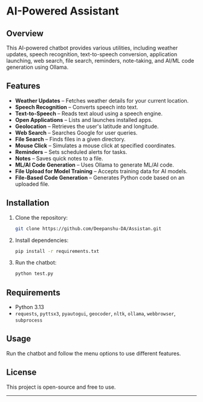 # **AI-Powered Assistant**

## **Overview**  
This AI-powered chatbot provides various utilities, including weather updates, speech recognition, text-to-speech conversion, application launching, web search, file search, reminders, note-taking, and AI/ML code generation using Ollama.

## **Features**  

- **Weather Updates** – Fetches weather details for your current location.  
- **Speech Recognition** – Converts speech into text.  
- **Text-to-Speech** – Reads text aloud using a speech engine.  
- **Open Applications** – Lists and launches installed apps.  
- **Geolocation** – Retrieves the user's latitude and longitude.  
- **Web Search** – Searches Google for user queries.  
- **File Search** – Finds files in a given directory.  
- **Mouse Click** – Simulates a mouse click at specified coordinates.  
- **Reminders** – Sets scheduled alerts for tasks.  
- **Notes** – Saves quick notes to a file.  
- **ML/AI Code Generation** – Uses Ollama to generate ML/AI code.  
- **File Upload for Model Training** – Accepts training data for AI models.  
- **File-Based Code Generation** – Generates Python code based on an uploaded file.  

## **Installation**  

1. Clone the repository:  
   ```sh
   git clone https://github.com/Deepanshu-DA/Assistan.git
   ```

2. Install dependencies:  
   ```sh
   pip install -r requirements.txt
   ```

3. Run the chatbot:  
   ```sh
   python test.py
   ```

## **Requirements**  

- Python 3.13  
- `requests`, `pyttsx3`, `pyautogui`, `geocoder`, `nltk`, `ollama`, `webbrowser`, `subprocess`  

## **Usage**  

Run the chatbot and follow the menu options to use different features.  

## **License**  
This project is open-source and free to use.  

---
